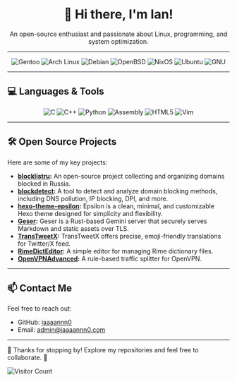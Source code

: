 <h1 align="center">👋 Hi there, I'm Ian!</h1>
<p align="center">An open-source enthusiast and passionate about Linux, programming, and system optimization.</p>
<hr/>

<div align="center">
  <img src="https://img.shields.io/badge/Gentoo-%234A0CA6.svg?style=for-the-badge&logo=gentoo&logoColor=white" alt="Gentoo">
  <img src="https://img.shields.io/badge/Arch_Linux-%231793D1.svg?style=for-the-badge&logo=archlinux&logoColor=white" alt="Arch Linux">
  <img src="https://img.shields.io/badge/Debian-%23A81D33.svg?style=for-the-badge&logo=debian&logoColor=white" alt="Debian">
  <img src="https://img.shields.io/badge/OpenBSD-%23FCCF0D.svg?style=for-the-badge&logo=openbsd&logoColor=black" alt="OpenBSD">
  <img src="https://img.shields.io/badge/NixOS-%23A2A9D3.svg?style=for-the-badge&logo=nixos&logoColor=white" alt="NixOS">
  <img src="https://img.shields.io/badge/Ubuntu-%23E95420.svg?style=for-the-badge&logo=ubuntu&logoColor=white" alt="Ubuntu">
  <img src="https://img.shields.io/badge/GNU-%23A52A2A.svg?style=for-the-badge&logo=gnu&logoColor=white" alt="GNU">
</div>

---

## 💻 Languages & Tools
<div align="center">
  <img src="https://img.shields.io/badge/C-%2300599C.svg?style=for-the-badge&logo=c&logoColor=white" alt="C">
  <img src="https://img.shields.io/badge/C++-%2300599C.svg?style=for-the-badge&logo=cplusplus&logoColor=white" alt="C++">
  <img src="https://img.shields.io/badge/Python-%233776AB.svg?style=for-the-badge&logo=python&logoColor=white" alt="Python">
  <img src="https://img.shields.io/badge/ASM-%23CC0000.svg?style=for-the-badge&logo=assemblyscript&logoColor=white" alt="Assembly">
  <img src="https://img.shields.io/badge/HTML5-%23E34F26.svg?style=for-the-badge&logo=html5&logoColor=white" alt="HTML5">
  <img src="https://img.shields.io/badge/Vim-%23030C02.svg?style=for-the-badge&logo=vim&logoColor=white" alt="Vim">
</div>


---

## 🛠️ Open Source Projects
Here are some of my key projects:
- **[blocklistru](https://github.com/iaaaannn0/blocklistru):** An open-source project collecting and organizing domains blocked in Russia.
- **[blockdetect](https://github.com/iaaaannn0/blockdetect/tree/main):** A tool to detect and analyze domain blocking methods, including DNS pollution, IP blocking, DPI, and more.
- **[hexo-theme-epsilon](https://github.com/iaaaannn0/hexo-theme-epsilon):** Epsilon is a clean, minimal, and customizable Hexo theme designed for simplicity and flexibility.
- **[Geser](https://github.com/iaaaannn0/Geser):** Geser is a Rust-based Gemini server that securely serves Markdown and static assets over TLS.
- **[TransTweetX](https://github.com/iaaaannn0/TransTweetX):** TransTweetX offers precise, emoji-friendly translations for Twitter/X feed.
- **[RimeDictEditor](https://github.com/iaaaannn0/RimeDictEditor):** A simple editor for managing Rime dictionary files.
- **[OpenVPNAdvanced](https://github.com/iaaaannn0/openvpnadvanced):** A rule-based traffic splitter for OpenVPN.

---

## 📫 Contact Me
Feel free to reach out:
- GitHub: [iaaaannn0](https://github.com/iaaaannn0)
- Email: [admin@iaaaannn0.com](mailto:admin@iaaaannn0.com)

---

🎉 Thanks for stopping by! Explore my repositories and feel free to collaborate. 🚀

![Visitor Count](https://profile-counter.glitch.me/iaaaannn0/count.svg?)
